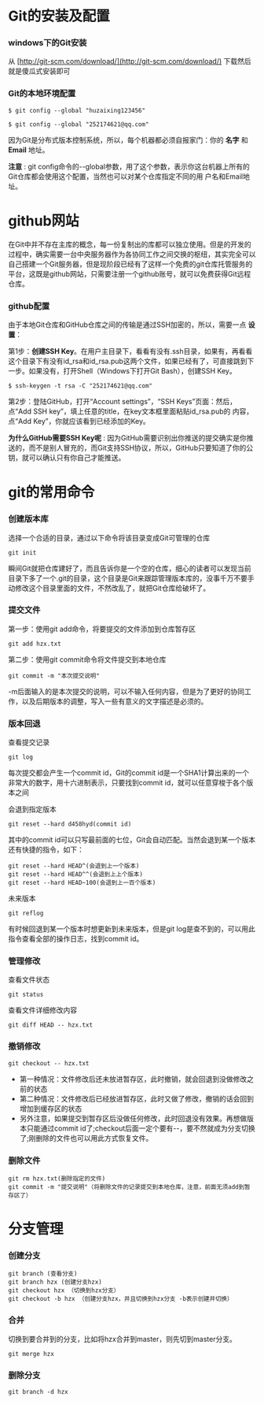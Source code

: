 # Git的安装及配置 #

### windows下的Git安装 ###

从 [http://git-scm.com/download/](http://git-scm.com/download/) 下载然后就是傻瓜式安装即可

### Git的本地环境配置 ###

    $ git config --global "huzaixing123456"
  
    $ git config --global "252174621@qq.com"
    
因为Git是分布式版本控制系统，所以，每个机器都必须自报家门：你的 **名字** 和 **Email** 地址。

**注意** : git config命令的--global参数，用了这个参数，表示你这台机器上所有的Git仓库都会使用这个配置，当然也可以对某个仓库指定不同的用
户名和Email地址。

# github网站 #

在Git中并不存在主库的概念，每一份复制出的库都可以独立使用。但是的开发的过程中，确实需要一台中央服务器作为各协同工作之间交换的枢纽，其实完全可以自己搭建一个Git服务器，但是现阶段已经有了这样一个免费的git仓库托管服务的平台，这既是github网站，只需要注册一个github账号，就可以免费获得Git远程仓库。

### github配置 ###

由于本地Git仓库和GitHub仓库之间的传输是通过SSH加密的，所以，需要一点 **设置**：

第1步：**创建SSH Key**。在用户主目录下，看看有没有.ssh目录，如果有，再看看这个目录下有没有id_rsa和id_rsa.pub这两个文件，如果已经有了，可直接跳到下一步。如果没有，打开Shell（Windows下打开Git Bash），创建SSH Key。

    $ ssh-keygen -t rsa -C "252174621@qq.com"

第2步：登陆GitHub，打开“Account settings”，“SSH Keys”页面：然后，点“Add SSH key”，填上任意的title，在key文本框里面粘贴id_rsa.pub的
内容，点“Add Key”，你就应该看到已经添加的Key。

**为什么GitHub需要SSH Key呢** : 因为GitHub需要识别出你推送的提交确实是你推送的，而不是别人冒充的，而Git支持SSH协议，所以，GitHub只要知道了你的公钥，就可以确认只有你自己才能推送。

# git的常用命令 #

### 创建版本库 ###

选择一个合适的目录，通过以下命令将该目录变成Git可管理的仓库

    git init
    
瞬间Git就把仓库建好了，而且告诉你是一个空的仓库，细心的读者可以发现当前目录下多了一个.git的目录，这个目录是Git来跟踪管理版本库的，没事千万不要手动修改这个目录里面的文件，不然改乱了，就把Git仓库给破坏了。   
    
### 提交文件 ###

第一步：使用git add命令，将要提交的文件添加到仓库暂存区

    git add hzx.txt
    
第二步：使用git commit命令将文件提交到本地仓库

    git commit -m "本次提交说明"
    
-m后面输入的是本次提交的说明，可以不输入任何内容，但是为了更好的协同工作，以及后期版本的调整，写入一些有意义的文字描述是必须的。

### 版本回退 ###

查看提交记录

    git log

每次提交都会产生一个commit id，Git的commit id是一个SHA1计算出来的一个非常大的数字，用十六进制表示，只要找到commit id，就可以任意穿梭于各个版本之间

会退到指定版本

    git reset --hard d458hyd(commit id)
    
其中的commit id可以只写最前面的七位，Git会自动匹配。当然会退到某一个版本还有快捷的指令，如下：    

    git reset --hard HEAD^(会退到上一个版本)
    git reset --hard HEAD^^(会退到上上个版本)
    git reset --hard HEAD~100(会退到上一百个版本)
    
未来版本

    git reflog
    
有时候回退到某一个版本时想更新到未来版本，但是git log是查不到的，可以用此指令查看全部的操作日志，找到commit id。    
    
### 管理修改 ###

查看文件状态

    git status
    
查看文件详细修改内容

    git diff HEAD -- hzx.txt
    
### 撤销修改 ###

    git checkout -- hzx.txt
    
+ 第一种情况：文件修改后还未放进暂存区，此时撤销，就会回退到没做修改之前的状态
+ 第二种情况：文件修改后已经放进暂存区，此时又做了修改，撤销的话会回到增加到缓存区的状态
+ 另外注意，如果提交到暂存区后没做任何修改，此时回退没有效果。再想做版本只能通过commit id了;checkout后面一定个要有--，要不然就成为分支切换了;刚删除的文件也可以用此方式恢复文件。

### 删除文件 ###

    git rm hzx.txt(删除指定的文件)
    git commit -m "提交说明"（将删除文件的记录提交到本地仓库，注意，前面无须add到暂存区了）
    
# 分支管理 #

### 创建分支 ###

    git branch (查看分支)
    git branch hzx (创建分支hzx)
    git checkout hzx （切换到hzx分支）
    git checkout -b hzx （创建分支hzx，并且切换到hzx分支 -b表示创建并切换）
    
### 合并 ###

切换到要合并到的分支，比如将hzx合并到master，则先切到master分支。

    git merge hzx
    
### 删除分支 ###

    git branch -d hzx
